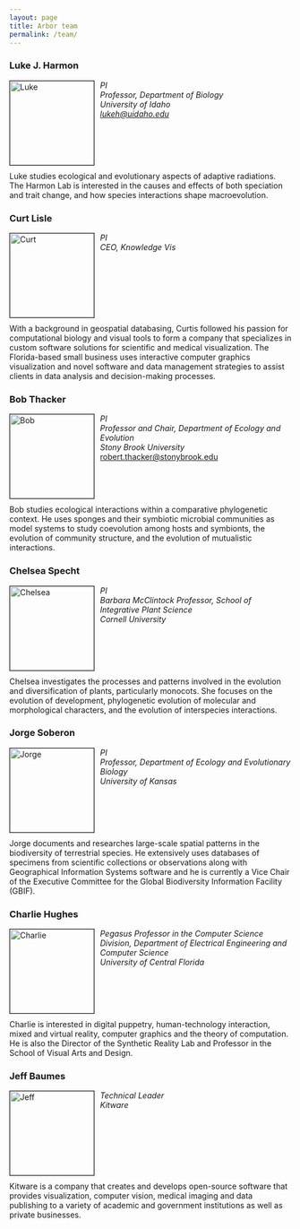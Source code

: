 ```yaml
---
layout: page
title: Arbor team
permalink: /team/
---
```


### Luke J. Harmon

<div>
  <p style="float: left;margin:0 10px 10px 0">
    <a href="http://lukejharmon.github.io/">
      <img src="{{ site.baseurl}}/images/luke.jpeg" width = "150px" border="1px" alt="Luke"></a></p>
  <p>
    <i>PI<br>Professor, Department of Biology<br>University of Idaho<br><a href="mailto:lukeh@uidaho.edu">lukeh@uidaho.edu</a></i></p>
</div>

<div style="clear: left;">
  <p>
    Luke studies ecological and evolutionary aspects of adaptive radiations. The Harmon Lab is interested in the causes and effects of both speciation and trait change, and how species interactions shape macroevolution.
  </p>
</div>

### Curt Lisle

<div>
  <p style="float: left;margin:0 10px 10px 0">
    <a href="http://www.knowledgevis.com/Kvis-v4/Welcome.html">
      <img src="{{ site.baseurl}}/images/curt.png" width = "150px" border="1px" alt="Curt"></a></p>
  <p>
    <i>PI<br>CEO, Knowledge Vis</i></p>
</div>

<div style="clear: left;">
  <p>
    With a background in geospatial databasing, Curtis followed his passion for computational biology and visual tools to form a company that specializes in custom software solutions for scientific and medical visualization. The Florida-based small business uses interactive computer graphics visualization and novel software and data management strategies to assist clients in data analysis and decision-making processes.
  </p>
</div>


### Bob Thacker

<div>
  <p style="float: left;margin:0 10px 10px 0">
    <a href="http://thackerlab.weebly.com/">
      <img src="{{ site.baseurl}}/images/bob.jpeg" width = "150px" border="1px" alt="Bob"></a></p>
  <p>
    <i>PI<br>Professor and Chair, Department of Ecology and Evolution<br>Stony Brook University</i><br><a href="mailto:robert.thacker@stonybrook.edu">robert.thacker@stonybrook.edu</a></p>
</div>

<div style="clear: left;">
  <p>
    Bob studies ecological interactions within a comparative phylogenetic context. He uses sponges and their symbiotic microbial communities as model systems to study coevolution among hosts and symbionts, the evolution of community structure, and the evolution of mutualistic interactions.
  </p>
</div>

### Chelsea Specht

<div>
  <p style="float: left;margin:0 10px 10px 0">
    <a href="http://blogs.cornell.edu/specht/">
      <img src="{{ site.baseurl}}/images/chelsea.jpeg" width = "150px" border="1px" alt="Chelsea"></a></p>
  <p>
    <i>PI<br>Barbara McClintock Professor, School of Integrative Plant Science<br>Cornell University</i></p>
</div>

<div style="clear: left;">
  <p>
    Chelsea investigates the processes and patterns involved in the evolution and diversification of plants, particularly monocots. She focuses on the evolution of development, phylogenetic evolution of molecular and morphological characters, and the evolution of interspecies interactions.
  </p>
</div>

### Jorge Soberon

<div>
  <p style="float: left;margin:0 10px 10px 0">
    <a href="https://eeb.ku.edu/soberon">
      <img src="{{ site.baseurl}}/images/jorge.jpeg" width = "150px" border="1px" alt="Jorge"></a></p>
  <p>
    <i>PI<br>Professor, Department of Ecology and Evolutionary Biology<br>University of Kansas</i></p>
</div>

<div style="clear: left;">
  <p>
    Jorge documents and researches large-scale spatial patterns in the biodiversity of terrestrial species. He extensively uses databases of specimens from scientific collections or observations along with Geographical Information Systems software and he is currently a Vice Chair of the Executive Committee for the Global Biodiversity Information Facility (GBIF).
  </p>
</div>

### Charlie Hughes

<div>
  <p style="float: left;margin:0 10px 10px 0">
    <a href="http://www.cs.ucf.edu/~ceh/">
      <img src="{{ site.baseurl}}/images/charlie.jpeg" width = "150px" border="1px" alt="Charlie"></a></p>
  <p>
    <i>Pegasus Professor in the Computer Science Division, Department of Electrical Engineering and Computer Science <br>University of Central Florida </i></p>
</div>

<div style="clear: left;">
  <p>
    Charlie is interested in digital puppetry, human-technology interaction, mixed and virtual reality, computer graphics and the theory of computation. He is also the Director of the Synthetic Reality Lab and Professor in the School of Visual Arts and Design.
  </p>
</div>

### Jeff Baumes

<div>
  <p style="float: left;margin:0 10px 10px 0">
    <a href="http://www.kitware.com/">
    <img src="{{ site.baseurl}}/images/jeff.png" width = "150px" border="1px" alt="Jeff"></a></p>
  <p>
    <i>Technical Leader <br>Kitware</i></p>
</div>

<div style="clear: left;">
  <p>
    Kitware is a company that creates and develops open-source software that provides visualization, computer vision, medical imaging and data publishing to a variety of academic and government institutions as well as private businesses.
  </p>
</div>

